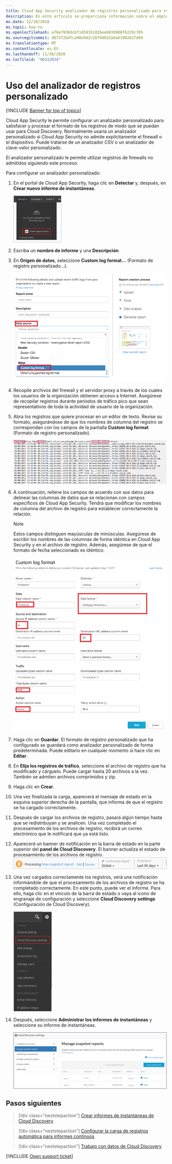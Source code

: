 ```yaml
---
title: Cloud App Security analizador de registros personalizado para registros que no se admiten
description: En este artículo se proporciona información sobre el empleo del analizador de registros personalizado para cargar registros de dispositivos que no son compatibles con Cloud App Security.
ms.date: 12/10/2018
ms.topic: how-to
ms.openlocfilehash: a70e7930dcbf1d5932c02beeb03d006f6229c705
ms.sourcegitcommit: d87372b47ca98e942c2bf94032a6a61902627d69
ms.translationtype: MT
ms.contentlocale: es-ES
ms.lasthandoff: 11/30/2020
ms.locfileid: "96312034"
---
```

# <a name="use-a-custom-log-parser"></a>Uso del analizador de registros personalizado

[!INCLUDE [Banner for top of topics](includes/banner.md)]

Cloud App Security le permite configurar un analizador personalizado para satisfacer y procesar el formato de los registros de modo que se puedan usar para Cloud Discovery. Normalmente usaría un analizador personalizado si Cloud App Security no admite explícitamente el firewall o el dispositivo. Puede tratarse de un analizador CSV o un analizador de clave-valor personalizado.

El analizador personalizado le permite utilizar registros de firewalls no admitidos siguiendo este proceso.

Para configurar un analizador personalizado:

1. En el portal de Cloud App Security, haga clic en **Detectar** y, después, en **Crear nuevo informe de instantáneas**.

    ![Creación de un informe de instantánea](media/create-new-snapshot-report.png)

2. Escriba un **nombre de informe** y una **Descripción**

3. En **Origen de datos**, seleccione **Custom log format...** (Formato de registro personalizado...).

    ![Nuevo informe de instantánea](media/custom-log-upload.png)

4. Recopile archivos del firewall y el servidor proxy a través de los cuales los usuarios de la organización obtienen acceso a Internet. Asegúrese de recopilar registros durante períodos de tráfico pico que sean representativos de toda la actividad de usuario de la organización.

5. Abra los registros que quiere procesar en un editor de texto. Revise su formato, asegurándose de que los nombres de columna del registro se correspondan con los campos de la pantalla **Custom log format** (Formato de registro personalizado).

    ![Revisar el campo en el analizador de registro personalizado](media/log-data.png)

6. A continuación, rellene los campos de acuerdo con sus datos para delinear las columnas de datos que se relacionan con campos específicos de Cloud App Security. Tendrá que modificar los nombres de columna del archivo de registro para establecer correctamente la relación.

    > [!NOTE]
    > Estos campos distinguen mayúsculas de minúsculas. Asegúrese de escribir los nombres de las columnas de forma idéntica en Cloud App Security y en el archivo de registro. Además, asegúrese de que el formato de fecha seleccionado es idéntico.

    ![Rellene los campos de analizador de registros personalizados](media/custom-log-parser.png)

7. Haga clic en **Guardar**. El formato de registro personalizado que ha configurado se guardará como analizador personalizado de forma predeterminada. Puede editarlo en cualquier momento si hace clic en **Editar**.

8. En **Elija los registros de tráfico**, seleccione el archivo de registro que ha modificado y cárguelo. Puede cargar hasta 20 archivos a la vez. También se admiten archivos comprimidos y zip.

9. Haga clic en **Crear**.

10. Una vez finalizada la carga, aparecerá el mensaje de estado en la esquina superior derecha de la pantalla, que informa de que el registro se ha cargado correctamente.

11. Después de cargar los archivos de registro, pasará algún tiempo hasta que se redistribuyan y se analicen.
    Una vez completado el procesamiento de los archivos de registro, recibirá un correo electrónico que le notificará que ya está listo.

12. Aparecerá un banner de notificación en la barra de estado en la parte superior del **panel de Cloud Discovery**. El banner actualiza el estado de procesamiento de los archivos de registro.
    ![barra de menús del archivo de registro de procesamiento](media/processing-log-file-menu-bar.png)

13. Una vez cargados correctamente los registros, verá una notificación informándole de que el procesamiento de los archivos de registro se ha completado correctamente. En este punto, puede ver el informe. Para ello, haga clic en el vínculo de la barra de estado o vaya al icono de engranaje de configuración y seleccione **Cloud Discovery settings** (Configuración de Cloud Discovery).

    ![Pestaña de configuración de Cloud Discovery](media/discovery-settings-tab.png)
14. Después, seleccione **Administrar los informes de instantáneas** y seleccione su informe de instantáneas.

    ![administración de informes de instantáneas](media/snapshot-report-managment.png)

## <a name="next-steps"></a>Pasos siguientes

> [!div class="nextstepaction"]
> [Crear informes de instantáneas de Cloud Discovery](create-snapshot-cloud-discovery-reports.md)

> [!div class="nextstepaction"]
> [Configurar la carga de registros automática para informes continuos](configure-automatic-log-upload-for-continuous-reports.md)

> [!div class="nextstepaction"]
> [Trabajo con datos de Cloud Discovery](working-with-cloud-discovery-data.md)

[!INCLUDE [Open support ticket](includes/support.md)]
